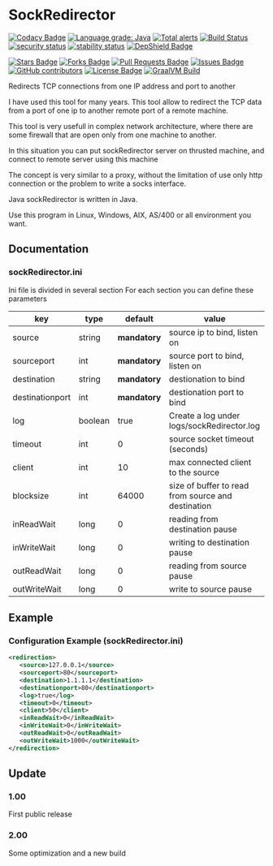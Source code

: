 
# SockRedirector

[![Codacy Badge](https://api.codacy.com/project/badge/Grade/fce631c07eac48b682d8da9aee4b5301)](https://www.codacy.com/app/matteobaccan/SockRedirector?utm_source=github.com&amp;utm_medium=referral&amp;utm_content=matteobaccan/SockRedirector&amp;utm_campaign=Badge_Grade)
[![Language grade: Java](https://img.shields.io/lgtm/grade/java/g/matteobaccan/SockRedirector.svg?logo=lgtm&logoWidth=18)](https://lgtm.com/projects/g/matteobaccan/SockRedirector/context:java)
[![Total alerts](https://img.shields.io/lgtm/alerts/g/matteobaccan/SockRedirector.svg?logo=lgtm&logoWidth=18)](https://lgtm.com/projects/g/matteobaccan/SockRedirector/alerts/)
[![Build Status](https://travis-ci.org/matteobaccan/SockRedirector.svg?branch=master)](https://travis-ci.org/matteobaccan/SockRedirector)
[![security status](https://www.meterian.io/badge/gh/matteobaccan/SockRedirector/security)](https://www.meterian.io/report/gh/matteobaccan/SockRedirector)
[![stability status](https://www.meterian.io/badge/gh/matteobaccan/SockRedirector/stability)](https://www.meterian.io/report/gh/matteobaccan/SockRedirector)
[![DepShield Badge](https://depshield.sonatype.org/badges/matteobaccan/SockRedirector/depshield.svg)](https://depshield.github.io)

<a href="https://github.com/matteobaccan/SockRedirector/stargazers"><img src="https://img.shields.io/github/stars/matteobaccan/SockRedirector" alt="Stars Badge"/></a>
<a href="https://github.com/matteobaccan/SockRedirector/network/members"><img src="https://img.shields.io/github/forks/matteobaccan/SockRedirector" alt="Forks Badge"/></a>
<a href="https://github.com/matteobaccan/SockRedirector/pulls"><img src="https://img.shields.io/github/issues-pr/matteobaccan/SockRedirector" alt="Pull Requests Badge"/></a>
<a href="https://github.com/matteobaccan/SockRedirector/issues"><img src="https://img.shields.io/github/issues/matteobaccan/SockRedirector" alt="Issues Badge"/></a>
<a href="https://github.com/matteobaccan/SockRedirector/graphs/contributors"><img alt="GitHub contributors" src="https://img.shields.io/github/contributors/matteobaccan/SockRedirector?color=2b9348"></a>
<a href="https://github.com/matteobaccan/SockRedirector/blob/master/LICENSE"><img src="https://img.shields.io/github/license/matteobaccan/SockRedirector?color=2b9348" alt="License Badge"/></a>
[![GraalVM Build](https://github.com/matteobaccan/SockRedirector/actions/workflows/graalvm.yml/badge.svg)](https://github.com/matteobaccan/SockRedirector/actions/workflows/graalvm.yml)

Redirects TCP connections from one IP address and port to another

I have used this tool for many years. This tool allow to redirect the TCP data from a port of one ip to another remote port of a remote machine.

This tool is very usefull in complex network architecture, where there are some firewall that are open only from one machine to another.

In this situation you can put sockRedirector server on thrusted machine, and connect to remote server using this machine

The concept is very similar to a proxy, without the limitation of use only http connection or the problem to write a socks interface.

Java sockRedirector is written in Java.

Use this program in Linux, Windows, AIX, AS/400 or all environment you want.

## Documentation

### sockRedirector.ini
Ini file is divided in several section For each section you can define these parameters


|key| type | default | value  |
|--|--|--|--|
| source | string | **mandatory** | source ip to bind, listen on |
| sourceport | int | **mandatory** | source port to bind, listen on |
| destination | string | **mandatory** | destionation to bind |
| destinationport | int | **mandatory** | destionation port to bind |
| log | boolean | true | Create a log under logs/sockRedirector.log |
| timeout | int | 0 | source socket timeout (seconds) |
| client | int | 10 | max connected client to the source |
| blocksize | int | 64000 | size of buffer to read from source and destination |
| inReadWait | long | 0 | reading from destination pause  |
| inWriteWait | long | 0 | writing to destination pause |
| outReadWait | long | 0 | reading from source pause |
| outWriteWait | long | 0 | write to source pause |

## Example
### Configuration Example (sockRedirector.ini)

```xml
<redirection>
   <source>127.0.0.1</source>
   <sourceport>80</sourceport>
   <destination>1.1.1.1</destination>
   <destinationport>80</destinationport>
   <log>true</log>
   <timeout>0</timeout>
   <client>50</client>
   <inReadWait>0</inReadWait>
   <inWriteWait>0</inWriteWait>
   <outReadWait>0</outReadWait>
   <outWriteWait>1000</outWriteWait>
</redirection>
```

## Update
### 1.00
First public release

### 2.00
Some optimization and a new build
